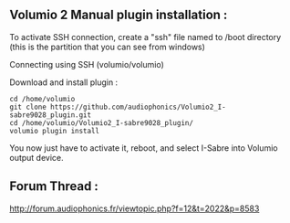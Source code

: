 ## Volumio 2 Manual plugin installation :

To activate SSH connection, create a "ssh" file named to /boot directory
(this is the partition that you can see from windows)

Connecting using SSH (volumio/volumio)

Download and install plugin :

```
cd /home/volumio
git clone https://github.com/audiophonics/Volumio2_I-sabre9028_plugin.git
cd /home/volumio/Volumio2_I-sabre9028_plugin/
volumio plugin install
```

You now just have to activate it, reboot, and select I-Sabre into Volumio output device.


## Forum Thread :
http://forum.audiophonics.fr/viewtopic.php?f=12&t=2022&p=8583
